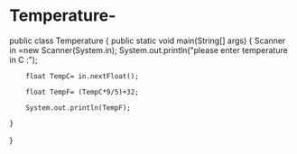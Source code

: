 # Temperature-
public class Temperature {
    public static void main(String[] args) {
        Scanner in =new Scanner(System.in);
        System.out.println("please enter temperature in C :");

        float TempC= in.nextFloat();

        float TempF= (TempC*9/5)+32;

        System.out.println(TempF);

    }
}
